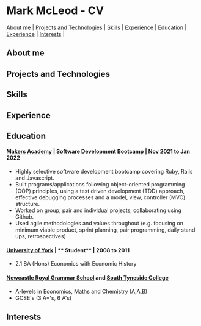 # Mark McLeod - CV

[About me](#aboutme) | [Projects and Technologies](#projectsandtechnologies) | [Skills](#skills) | [Experience](#experience) | [Education](#education) | [Experience](#experience) | [Interests](#interests) |

## <a name="aboutme">About me</a>

## <a name="projectsandtechnologies">Projects and Technologies</a>

## <a name="skills">Skills</a>

## <a name="experience">Experience</a>

## <a name="education">Education</a>

#### [Makers Academy](https://www.makers.tech/) | **Software Development Bootcamp** | Nov 2021 to Jan 2022

- Highly selective software development bootcamp covering Ruby, Rails and Javascript.
- Built programs/applications following object-oriented programming (OOP) principles, using a test driven development (TDD) approach, effective debugging processes and a model, view, controller (MVC) structure.
- Worked on group, pair and individual projects, collaborating using Github.
- Used agile methodologies and values throughout (e.g. focusing on minimum viable product, sprint planning, pair programming, daily stand ups, retrospectives)

#### [University of York](https://www.york.ac.uk/) | ** Student** | 2008 to 2011
 
- 2.1 BA (Hons) Economics with Economic History
 
#### [Newcastle Royal Grammar School](https://www.rgs.newcastle.sch.uk/) and [South Tyneside College](https://www.stc.ac.uk/)
 
- A-levels in Economics, Maths and Chemistry (A,A,B)
- GCSE's (3 A*'s, 6 A's)

## Interests

